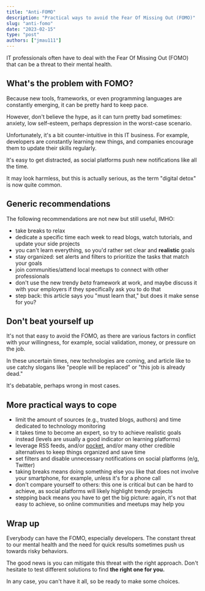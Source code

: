 ```yaml
---
title: "Anti-FOMO"
description: "Practical ways to avoid the Fear Of Missing Out (FOMO)"
slug: "anti-fomo"
date: "2023-02-15"
type: "post"
authors: ["jmau111"]
---
```


IT professionals often have to deal with the Fear Of Missing Out (FOMO) that can be a threat to their mental health.

## What's the problem with FOMO?

Because new tools, frameworks, or even programming languages are constantly emerging, it can be pretty hard to keep pace.

However, don't believe the hype, as it can turn pretty bad sometimes: anxiety, low self-esteem, perhaps depression in the worst-case scenario.

Unfortunately, it's a bit counter-intuitive in this IT business. For example, developers are constantly learning new things, and companies encourage them to update their skills regularly.

It's easy to get distracted, as social platforms push new notifications like all the time.

It may look harmless, but this is actually serious, as the term "digital detox" is now quite common. 

## Generic recommendations

The following recommendations are not new but still useful, IMHO:

* take breaks to relax
* dedicate a specific time each week to read blogs, watch tutorials, and update your side projects
* you can't learn everything, so you'd rather set clear and **realistic** goals
* stay organized: set alerts and filters to prioritize the tasks that match your goals
* join communities/attend local meetups to connect with other professionals
* don't use the new trendy _beta_ framework at work, and maybe discuss it with your employers if they specifically ask you to do that
* step back: this article says you "must learn that," but does it make sense for you?

## Don't beat yourself up

It's not that easy to avoid the FOMO, as there are various factors in conflict with your willingness, for example, social validation, money, or pressure on the job.

In these uncertain times, new technologies are coming, and article like to use catchy slogans like "people will be replaced" or "this job is already dead."

It's debatable, perhaps wrong in most cases.

## More practical ways to cope

* limit the amount of sources (e.g., trusted blogs, authors) and time dedicated to technology monitoring
* it takes time to become an expert, so try to achieve realistic goals instead (levels are usually a good indicator on learning platforms)
* leverage RSS feeds, and/or [pocket](https://getpocket.com/en/), and/or many other credible alternatives to keep things organized and save time
* set filters and disable unnecessary notifications on social platforms (e/g, Twitter)
* taking breaks means doing something else you like that does not involve your smartphone, for example, unless it's for a phone call
* don't compare yourself to others: this one is critical but can be hard to achieve, as social platforms will likely highlight trendy projects
* stepping back means you have to get the big picture: again, it's not that easy to achieve, so online communities and meetups may help you

## Wrap up

Everybody can have the FOMO, especially developers. The constant threat to our mental health and the need for quick results sometimes push us towards risky behaviors.

The good news is you can mitigate this threat with the right approach. Don't hesitate to test different solutions to find **the right one for you.**

In any case, you can't have it all, so be ready to make some choices.
